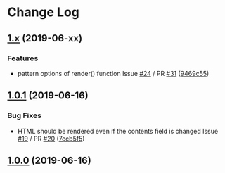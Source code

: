 # Change Log

## [1.x] (2019-06-xx)

[1.x]: https://github.com/sounisi5011/metalsmith-pug-extra/compare/v1.0.1...HEAD

### Features

* pattern options of render() function Issue [#24] / PR [#31] ([9469c55])

[#24]: https://github.com/sounisi5011/metalsmith-pug-extra/issues/24
[#31]: https://github.com/sounisi5011/metalsmith-pug-extra/pull/31
[9469c55]: https://github.com/sounisi5011/metalsmith-pug-extra/commit/9469c5525c002015a3f17a8aa3d09cb828599616

## [1.0.1] (2019-06-16)

[1.0.1]: https://github.com/sounisi5011/metalsmith-pug-extra/compare/v1.0.0...v1.0.1

### Bug Fixes

* HTML should be rendered even if the contents field is changed Issue [#19] / PR [#20] ([7ccb5f5])

[#19]: https://github.com/sounisi5011/metalsmith-pug-extra/issues/19
[#20]: https://github.com/sounisi5011/metalsmith-pug-extra/pull/20
[7ccb5f5]: https://github.com/sounisi5011/metalsmith-pug-extra/commit/7ccb5f5409b118a420182094bd8cdc04154ed8f1

## [1.0.0] (2019-06-16)

[1.0.0]: https://github.com/sounisi5011/metalsmith-pug-extra/compare/20f6a8ac62940b16018feb09b1ad88be024eeec1...v1.0.0
